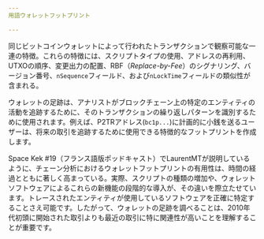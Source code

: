```yaml
---
用語ウォレットフットプリント

---
```

同じビットコインウォレットによって行われたトランザクションで観察可能な一連の特徴。これらの特徴には、スクリプトタイプの使用、アドレスの再利用、UTXOの順序、変更出力の配置、RBF（*Replace-by-Fee*）のシグナリング、バージョン番号、`nSequence`フィールド、および`nLockTime`フィールドの類似性が含まれる。

ウォレットの足跡は、アナリストがブロックチェーン上の特定のエンティティの活動を追跡するために、そのトランザクションの繰り返しパターンを識別するために使用されます。例えば、P2TRアドレス(`bc1p...`)に計画的に小銭を送るユーザーは、将来の取引を追跡するために使用できる特徴的なフットプリントを作成します。

Space Kek #19（フランス語版ポッドキャスト）でLaurentMTが説明しているように、チェーン分析におけるウォレットフットプリントの有用性は、時間の経過とともに著しく高まっている。実際、スクリプトの種類の増加や、ウォレットソフトウェアによるこれらの新機能の段階的な導入が、その違いを際立たせています。トレースされたエンティティが使用しているソフトウェアを正確に特定することさえ可能です。したがって、ウォレットの足跡を調べることは、2010年代初頭に開始された取引よりも最近の取引に特に関連性が高いことを理解することが重要です。